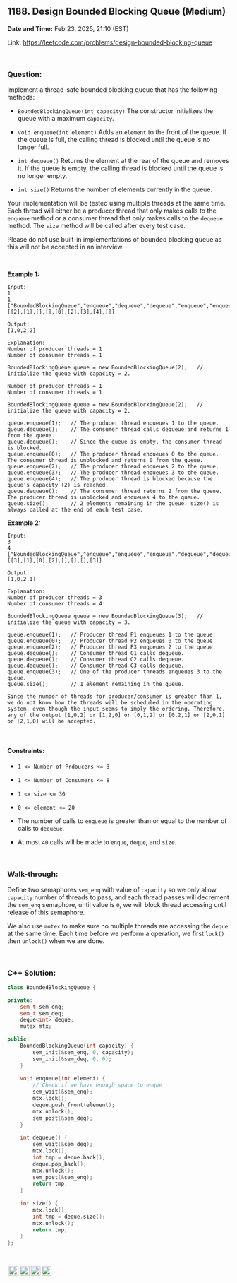## 1188. Design Bounded Blocking Queue (Medium)
**Date and Time:** Feb 23, 2025, 21:10 (EST)

Link: https://leetcode.com/problems/design-bounded-blocking-queue

<br>

### Question:
Implement a thread-safe bounded blocking queue that has the following methods:

* `BoundedBlockingQueue(int capacity)` The constructor initializes the queue with a maximum `capacity`.

* `void enqueue(int element)` Adds an `element` to the front of the queue. If the queue is full, the calling thread is blocked until the queue is no longer full.

* `int dequeue()` Returns the element at the rear of the queue and removes it. If the queue is empty, the calling thread is blocked until the queue is no longer empty.

* `int size()` Returns the number of elements currently in the queue.

Your implementation will be tested using multiple threads at the same time. Each thread will either be a producer thread that only makes calls to the `enqueue` method or a consumer thread that only makes calls to the `dequeue` method. The `size` method will be called after every test case.

Please do not use built-in implementations of bounded blocking queue as this will not be accepted in an interview.

<br>

**Example 1:**
```
Input:
1
1
["BoundedBlockingQueue","enqueue","dequeue","dequeue","enqueue","enqueue","enqueue","enqueue","dequeue"]
[[2],[1],[],[],[0],[2],[3],[4],[]]

Output:
[1,0,2,2]

Explanation:
Number of producer threads = 1
Number of consumer threads = 1

BoundedBlockingQueue queue = new BoundedBlockingQueue(2);   // initialize the queue with capacity = 2.

Number of producer threads = 1
Number of consumer threads = 1

BoundedBlockingQueue queue = new BoundedBlockingQueue(2);   // initialize the queue with capacity = 2.

queue.enqueue(1);   // The producer thread enqueues 1 to the queue.
queue.dequeue();    // The consumer thread calls dequeue and returns 1 from the queue.
queue.dequeue();    // Since the queue is empty, the consumer thread is blocked.
queue.enqueue(0);   // The producer thread enqueues 0 to the queue. The consumer thread is unblocked and returns 0 from the queue.
queue.enqueue(2);   // The producer thread enqueues 2 to the queue.
queue.enqueue(3);   // The producer thread enqueues 3 to the queue.
queue.enqueue(4);   // The producer thread is blocked because the queue's capacity (2) is reached.
queue.dequeue();    // The consumer thread returns 2 from the queue. The producer thread is unblocked and enqueues 4 to the queue.
queue.size();       // 2 elements remaining in the queue. size() is always called at the end of each test case.
```

**Example 2:**
```
Input:
3
4
["BoundedBlockingQueue","enqueue","enqueue","enqueue","dequeue","dequeue","dequeue","enqueue"]
[[3],[1],[0],[2],[],[],[],[3]]

Output:
[1,0,2,1]

Explanation:
Number of producer threads = 3
Number of consumer threads = 4

BoundedBlockingQueue queue = new BoundedBlockingQueue(3);   // initialize the queue with capacity = 3.

queue.enqueue(1);   // Producer thread P1 enqueues 1 to the queue.
queue.enqueue(0);   // Producer thread P2 enqueues 0 to the queue.
queue.enqueue(2);   // Producer thread P3 enqueues 2 to the queue.
queue.dequeue();    // Consumer thread C1 calls dequeue.
queue.dequeue();    // Consumer thread C2 calls dequeue.
queue.dequeue();    // Consumer thread C3 calls dequeue.
queue.enqueue(3);   // One of the producer threads enqueues 3 to the queue.
queue.size();       // 1 element remaining in the queue.

Since the number of threads for producer/consumer is greater than 1, we do not know how the threads will be scheduled in the operating system, even though the input seems to imply the ordering. Therefore, any of the output [1,0,2] or [1,2,0] or [0,1,2] or [0,2,1] or [2,0,1] or [2,1,0] will be accepted.
```

<br>

#### Constraints:
* `1 <= Number of Prdoucers <= 8`

* `1 <= Number of Consumers <= 8`

* `1 <= size <= 30`

* `0 <= element <= 20`

* The number of calls to `enqueue` is greater than or equal to the number of calls to `dequeue`.

* At most `40` calls will be made to `enque`, `deque`, and `size`.

<br>

### Walk-through: 
Define two semaphores `sem_enq` with value of `capacity` so we only allow `capacity` number of threads to pass, and each thread passes will decrement the `sem_enq` semaphore, until value is `0`, we will block thread accessing until release of this semaphore. 

We also use `mutex` to make sure no multiple threads are accessing the `deque` at the same time. Each time before we perform a operation, we first `lock()` then `unlock()` when we are done.

<br>

### C++ Solution:
```cpp
class BoundedBlockingQueue {

private: 
    sem_t sem_enq;
    sem_t sem_deq;
    deque<int> deque; 
    mutex mtx;

public:
    BoundedBlockingQueue(int capacity) {
        sem_init(&sem_enq, 0, capacity);
        sem_init(&sem_deq, 0, 0);
    }
    
    void enqueue(int element) {
        // Check if we have enough space to enque
        sem_wait(&sem_enq);
        mtx.lock();
        deque.push_front(element);
        mtx.unlock();
        sem_post(&sem_deq);
    }
    
    int dequeue() {
        sem_wait(&sem_deq);
        mtx.lock();
        int tmp = deque.back();
        deque.pop_back();
        mtx.unlock();
        sem_post(&sem_enq);
        return tmp;
    }
    
    int size() {
        mtx.lock();
        int tmp = deque.size();
        mtx.unlock();
        return tmp;
    }
};
```

<br>

<img style="height:22px!important;margin-left:3px;vertical-align:text-bottom;" src="https://mirrors.creativecommons.org/presskit/icons/cc.svg?ref=chooser-v1" alt="CC BY-NC-SA" title="CC BY-NC-SA"><img style="height:22px!important;margin-left:3px;vertical-align:text-bottom;" src="https://mirrors.creativecommons.org/presskit/icons/by.svg?ref=chooser-v1" alt="BY: credit must be given to the creator" title="BY: credit must be given to the creator"><img style="height:22px!important;margin-left:3px;vertical-align:text-bottom;" src="https://mirrors.creativecommons.org/presskit/icons/nc.svg?ref=chooser-v1" alt="NC: Only noncommercial uses of the work are permitted" title="NC: Only noncommercial uses of the work are permitted"><img style="height:22px!important;margin-left:3px;vertical-align:text-bottom;" src="https://mirrors.creativecommons.org/presskit/icons/sa.svg?ref=chooser-v1" alt="SA: Adaptations must be shared under the same terms" title="SA: Adaptations must be shared under the same terms">